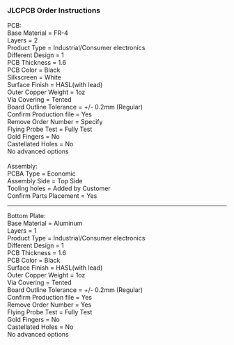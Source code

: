 ### JLCPCB Order Instructions

PCB:\
Base Material = FR-4\
Layers = 2\
Product Type = Industrial/Consumer electronics\
Different Design = 1\
PCB Thickness = 1.6\
PCB Color = Black\
Silkscreen = White\
Surface Finish = HASL(with lead)\
Outer Copper Weight = 1oz\
Via Covering = Tented\
Board Outline Tolerance = +/- 0.2mm (Regular)\
Confirm Production file = Yes\
Remove Order Number = Specify\
Flying Probe Test = Fully Test\
Gold Fingers = No\
Castellated Holes = No\
No advanced options\
\
Assembly:\
PCBA Type = Economic\
Assembly Side = Top Side\
Tooling holes = Added by Customer\
Confirm Parts Placement = Yes

------------------------------------------------------

Bottom Plate:\
Base Material = Aluminum\
Layers = 1\
Product Type = Industrial/Consumer electronics\
Different Design = 1\
PCB Thickness = 1.6\
PCB Color = Black\
Surface Finish = HASL(with lead)\
Outer Copper Weight = 1oz\
Via Covering = Tented\
Board Outline Tolerance = +/- 0.2mm (Regular)\
Confirm Production file = Yes\
Remove Order Number = Yes\
Flying Probe Test = Fully Test\
Gold Fingers = No\
Castellated Holes = No\
No advanced options
